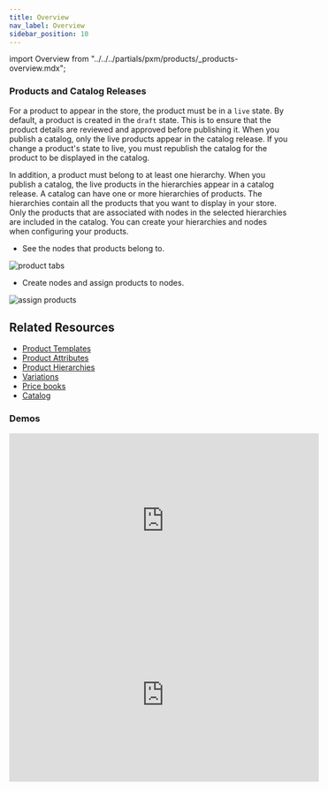 ```yaml
---
title: Overview
nav_label: Overview
sidebar_position: 10
---
```


import Overview from "../../../partials/pxm/products/_products-overview.mdx";

<Overview></Overview>

### Products and Catalog Releases

For a product to appear in the store, the product must be in a `live` state. By default, a product is created in the `draft` state. This is to ensure that the product details are reviewed and approved before publishing it. When you publish a catalog, only the live products appear in the catalog release. If you change a product's state to live, you must republish the catalog for the product to be displayed in the catalog.

In addition, a product must belong to at least one hierarchy. When you publish a catalog, the live products in the hierarchies appear in a catalog release. A catalog can have one or more hierarchies of products. The hierarchies contain all the products that you want to display in your store. Only the products that are associated with nodes in the selected hierarchies are included in the catalog. You can create your hierarchies and nodes when configuring your products.

- See the nodes that products belong to.

![product tabs](/assets/product-tabs-gifs.gif)

- Create nodes and assign products to nodes.

![assign products](/assets/assign_node.gif)

## Related Resources

- [Product Templates](/docs/commerce-manager/product-experience-manager/Products/add-product-templates)
- [Product Attributes](/docs/commerce-manager/product-experience-manager/extending-products/templates)
- [Product Hierarchies](/docs/commerce-manager/product-experience-manager/hierarchies/overview)
- [Variations](/docs/commerce-manager/product-experience-manager/variations/assign-variations-build-child-products)
- [Price books](/docs/commerce-manager/product-experience-manager/pricebooks/pxm-pricebooks)
- [Catalog](/docs/commerce-manager/product-experience-manager/catalogs/catalog-configuration)

### Demos

<iframe width="560" height="315" src="https://www.youtube.com/embed/SdaSEgA5rTc" title="Understanding Products in Product Experience Manager" frameborder="0" allow="accelerometer; autoplay; clipboard-write; encrypted-media; gyroscope; picture-in-picture; web-share" referrerpolicy="strict-origin-when-cross-origin" allowfullscreen></iframe>
<iframe width="560" height="315" src="https://www.youtube.com/embed/_VoXvL9qKPo" title="Product and Hierarchy Management" frameborder="0" allow="accelerometer; autoplay; clipboard-write; encrypted-media; gyroscope; picture-in-picture; web-share" referrerpolicy="strict-origin-when-cross-origin" allowfullscreen></iframe>
